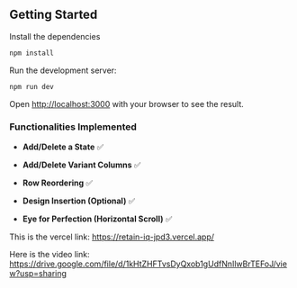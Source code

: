 ## Getting Started

Install the dependencies

```bash
npm install
```

Run the development server:

```bash
npm run dev
```

Open [http://localhost:3000](http://localhost:3000) with your browser to see the result.


### Functionalities Implemented

- **Add/Delete a State** ✅  

- **Add/Delete Variant Columns** ✅  

- **Row Reordering** ✅  

- **Design Insertion (Optional)** ✅  

- **Eye for Perfection (Horizontal Scroll)** ✅ 




This is the vercel link: https://retain-iq-jpd3.vercel.app/

Here is the video link: https://drive.google.com/file/d/1kHtZHFTvsDyQxob1gUdfNnIlwBrTEFoJ/view?usp=sharing


